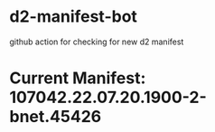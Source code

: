 # d2-manifest-bot
github action for checking for new d2 manifest

# Current Manifest: 107042.22.07.20.1900-2-bnet.45426